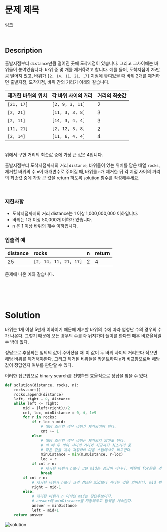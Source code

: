 # 문제 제목

[링크](https://programmers.co.kr/learn/courses/30/lessons/43236)

<br>

## Description

출발지점부터 `distance`만큼 떨어진 곳에 도착지점이 있습니다. 그리고 그사이에는 바위들이 놓여있습니다. 바위 중 몇 개를 제거하려고 합니다.
예를 들어, 도착지점이 25만큼 떨어져 있고, 바위가 `[2, 14, 11, 21, 17]` 지점에 놓여있을 때 바위 2개를 제거하면 출발지점, 도착지점, 바위 간의 거리가 아래와 같습니다.

| 제거한 바위의 위치 | 각 바위 사이의 거리 | 거리의 최솟값 |
| :- | :- | :- |
| `[21, 17]` | `[2, 9, 3, 11]` | 2 |
| `[2, 21]` | `[11, 3, 3, 8]` | 3 |
| `[2, 11]`	| `[14, 3, 4, 4]` | 3 |
| `[11, 21]` | `[2, 12, 3, 8]` | 2 |
| `[2, 14]` | `[11, 6, 4, 4]` | 4 |

<br>
위에서 구한 거리의 최솟값 중에 가장 큰 값은 4입니다.

출발지점부터 도착지점까지의 거리 `distance`, 바위들이 있는 위치를 담은 배열 `rocks`, 제거할 바위의 수 `n`이 매개변수로 주어질 때, 바위를 `n`개 제거한 뒤 각 지점 사이의 거리의 최솟값 중에 가장 큰 값을 return 하도록 solution 함수를 작성해주세요.

<br>

### 제한사항

- 도착지점까지의 거리 distance는 1 이상 1,000,000,000 이하입니다.
- 바위는 1개 이상 50,000개 이하가 있습니다.
- n 은 1 이상 바위의 개수 이하입니다.

### 입출력 예
| distance | rocks | n	| return |
| :- | :- | :- | :- |
| 25 | `[2, 14, 11, 21, 17]` | 2 | 4 |

문제에 나온 예와 같습니다.


<br>
<br>
<br>

# Solution

바위는 1개 이상 5만개 이하이기 때문에 제거할 바위의 수에 따라 엄청난 수의 경우의 수가 나온다.
그렇기 때문에 모든 경우의 수를 다 뒤져가며 풀이를 한다면 매우 비효율적일 수 밖에 없다.

정답으로 추정되는 임의의 값이 주어졌을 때, 이 값이 두 바위 사이의 거리보다 작으면 해당 바위를 제거해야한다. 그리고 제거된 바위들을 카운트하여 `n`과 비교함으로써 해당 값이 정답인지 여부를 판단할 수 있다.

이러한 접근법으로 binary search를 진행하면 효율적으로 정답을 찾을 수 있다.

```python
def solution(distance, rocks, n):
    rocks.sort()
    rocks.append(distance)
    left, right = 0, distance
    while left <= right:
        mid = (left+right)//2
        cnt, loc, minDistance = 0, 0, 1e9
        for r in rocks:
            if r-loc < mid:
                # 해당 조건인 경우 바위가 제거되어야 한다.
                cnt += 1
            else:
                # 해당 조건인 경우 바위는 제거되지 않아도 된다.
                # 이 때 두 바위 사이의 거리와 지금까지 최소거리 중 
                # 작은 값을 계속 저장하여 다음 스탭에서도 비교한다.
                minDistance = min(minDistance, r-loc)
                loc = r
            if cnt > n:
                # 제거된 바위가 n보다 크면 mid는 정답이 아니다. 때문에 for문을 멈춘다.
                break
        if cnt > n:
            # 제거된 바위가 n보다 크면 정답은 mid보다 작다는 것을 의미한다. mid 왼쪽을 탐색한다.
            right = mid-1
        else:
            # 제거된 바위가 n 이하면 mid는 정답후보이다.
            # answer에 minDistance를 저장해두고 탐색을 계속한다.
            answer = minDistance
            left = mid+1
    return answer
```
![solution](https://i.imgur.com/UWXBj8w.png)